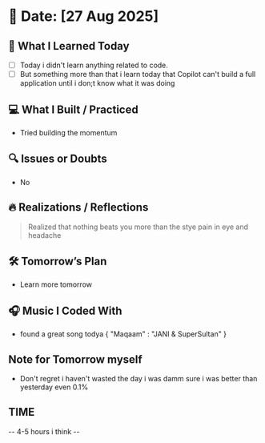 # 📅 Date: [27 Aug 2025]

## 🧠 What I Learned Today

- [ ] Today i didn't learn anything related to code.
- [ ] But something more than that i learn today that Copilot can't build a full application until i don;t know what it was doing

## 💻 What I Built / Practiced

- Tried building the momentum

## 🔍 Issues or Doubts

- No

## 🔥 Realizations / Reflections

> Realized that nothing beats you more than the stye pain in eye and headache

## 🛠 Tomorrow’s Plan

- Learn more tomorrow

## 🎧 Music I Coded With

- found a great song todya {
  "Maqaam" : "JANI & SuperSultan"
  }

## Note for Tomorrow myself

- Don't regret i haven't wasted the day i was damm sure i was better than yesterday even 0.1%

## TIME

-- 4-5 hours i think --
